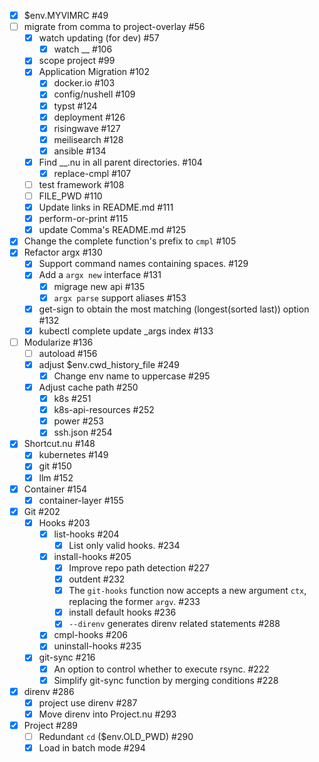 - [x] $env.MYVIMRC #49
- [ ] migrate from comma to project-overlay #56
    - [x] watch updating (for dev) #57
        - [x] watch __ #106
    - [x] scope project #99
    - [x] Application Migration #102
        - [x] docker.io #103
        - [x] config/nushell #109
        - [x] typst #124
        - [x] deployment #126
        - [x] risingwave #127
        - [x] meilisearch #128
        - [x] ansible #134
    - [x] Find __.nu in all parent directories. #104
        - [x] replace-cmpl <file> #107
    - [ ] test framework #108
    - [ ] FILE_PWD #110
    - [x] Update links in README.md #111
    - [x] perform-or-print #115
    - [x] update Comma's README.md #125
- [x] Change the complete function's prefix to `cmpl` #105
- [x] Refactor argx #130
    - [x] Support command names containing spaces. #129
    - [x] Add a `argx new` interface #131
        - [x] migrage new api #135
        - [x] `argx parse` support aliases #153
    - [x] get-sign to obtain the most matching (longest(sorted last)) option #132
    - [x] kubectl complete update _args index #133
- [ ] Modularize #136
    - [ ] autoload #156
    - [x] adjust $env.cwd_history_file #249
        - [x] Change env name to uppercase #295
    - [x] Adjust cache path #250
        - [x] k8s #251
        - [x] k8s-api-resources #252
        - [x] power #253
        - [x] ssh.json #254
- [x] Shortcut.nu #148
    - [x] kubernetes #149
    - [x] git #150
    - [x] llm #152
- [x] Container #154
    - [x] container-layer #155
- [x] Git #202
    - [x] Hooks #203
        - [x] list-hooks #204
            - [x] List only valid hooks. #234
        - [x] install-hooks #205
            - [x] Improve repo path detection #227
            - [x] outdent #232
            - [x] The `git-hooks` function now accepts a new argument `ctx`, replacing the former `argv`. #233
            - [x] install default hooks #236
            - [x] `--direnv` generates direnv related statements #288
        - [x] cmpl-hooks #206
        - [x] uninstall-hooks #235
    - [x] git-sync #216
        - [x] An option to control whether to execute rsync. #222
        - [x] Simplify git-sync function by merging conditions #228
- [x] direnv #286
    - [x] project use direnv #287
    - [x] Move direnv into Project.nu #293
- [x] Project #289
    - [ ] Redundant `cd` ($env.OLD_PWD) #290
    - [x] Load in batch mode #294